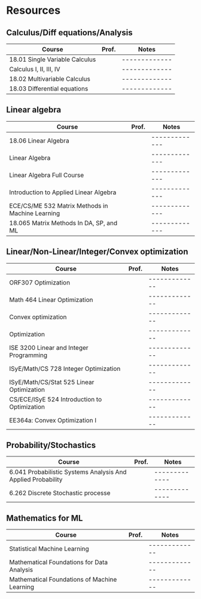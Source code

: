 # Resources

## Calculus/Diff equations/Analysis


| Course                                | Prof.          |  Notes |
| -------------                         | -------------  |------------- |
| 18.01 Single Variable Calculus        |                |------------- |
| Calculus I, II, III, IV               |                | ------------- |
| 18.02 Multivariable Calculus	        |                | ------------- |
| 18.03 Differential equations	        |                | ------------- |


## Linear algebra

| Course                                | Prof.          |  Notes |
| -------------                         | -------------  |------------- |
| 18.06 Linear Algebra	        |                |------------- |
| Linear Algebra		               |                | ------------- |
| Linear Algebra Full Course		        |                | ------------- |
| Introduction to Applied Linear Algebra		        |                | ------------- |
| ECE/CS/ME 532 Matrix Methods in Machine Learning			        |                | ------------- |
| 18.065 Matrix Methods In DA, SP, and ML			        |                | ------------- |



## Linear/Non-Linear/Integer/Convex optimization



| Course                                | Prof.          |  Notes |
| -------------                         | -------------  |------------- |
| ORF307 Optimization	        |                |------------- |
| Math 464 Linear Optimization	              |                | ------------- |
| Convex optimization		        |                | ------------- |
| Optimization		        |                | ------------- |
| ISE 3200 Linear and Integer Programming	       |                | ------------- |
| ISyE/Math/CS 728 Integer Optimization	        |                | ------------- |
| ISyE/Math/CS/Stat 525 Linear Optimization		        |                | ------------- |
| CS/ECE/ISyE 524 Introduction to Optimization		        |                | ------------- |
| EE364a: Convex Optimization I	 |                | ------------- |



## Probability/Stochastics


| Course                                | Prof.          |  Notes |
| -------------                         | -------------  |------------- |
| 6.041 Probabilistic Systems Analysis And Applied Probability	        |                |------------- |
| 6.262 Discrete Stochastic processe	            |                | ------------- |



## Mathematics for ML


| Course                                | Prof.          |  Notes |
| -------------                         | -------------  |------------- |
| Statistical Machine Learning	        |                |------------- |
| Mathematical Foundations for Data Analysis	            |                | ------------- |
| Mathematical Foundations of Machine Learning		        |                | ------------- |

